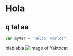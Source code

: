 # Hola
## q tal  aa 

``` javascript
var myVar = "Hello, world!";
```

blablabla
![Image of Yaktocat](https://octodex.github.com/images/yaktocat.png)

